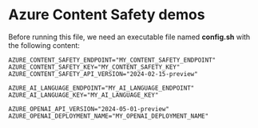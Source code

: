 # Azure Content Safety demos
Before running this file, we need an executable file named **config.sh** with the following content:

```
AZURE_CONTENT_SAFETY_ENDPOINT="MY_CONTENT_SAFETY_ENDPOINT"
AZURE_CONTENT_SAFETY_KEY="MY_CONTENT_SAFETY_KEY"
AZURE_CONTENT_SAFETY_API_VERSION="2024-02-15-preview"

AZURE_AI_LANGUAGE_ENDPOINT="MY_AI_LANGUAGE_ENDPOINT"
AZURE_AI_LANGUAGE_KEY="MY_AI_LANGUAGE_KEY"

AZURE_OPENAI_API_VERSION="2024-05-01-preview"
AZURE_OPENAI_DEPLOYMENT_NAME="MY_OPENAI_DEPLOYMENT_NAME"
```
